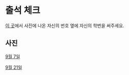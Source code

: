 # 출석 체크 #

[이 곳](https://docs.google.com/spreadsheets/d/1CGLDP8nsM-49T4zCX5WFpbNEGhOwcUVAgwT1RMTkqYc/edit?usp=sharing)에서 사진에 나온 자신의 번호 옆에 자신의 학번을 써주세요.

## 사진 ##

[9월 7일](20150907)

[9월 21일](20150921)
